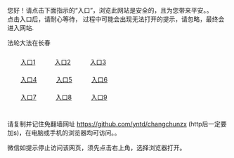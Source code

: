 您好！请点击下面指示的“入口”，浏览此网站是安全的，且为您带来平安。。 <br/>
点击入口后，请耐心等待， 过程中可能会出现无法打开的提示，请忽略，最终会进入网站. </br>

法轮大法在长春<br/>
<div style="padding:10px"><a style="margin:20px" target="_blank" href="https://d5sca4si7m8h7.cloudfront.net/2Qpsp?rrxottuo" id="ccLink1" rel="nofollow">入口1</a> <a target="_blank" style="margin:20px" href="https://d2pubpjt4vsvo7.cloudfront.net/2Qpsp?jgnbw" id="ccLink2" rel="nofollow">入口2</a> <a style="margin:20px" target="_blank" href="https://d1foocri02a1kk.cloudfront.net/2Qpsp?syaxoou" id="ccLink3" rel="nofollow">入口3</a></div>

<div style="padding:10px" ><a style="margin:20px" target="_blank" href="https://d5sca4si7m8h7.cloudfront.net/2Qpsp?rrxottuo" id="ccLink4" rel="nofollow">入口4</a> <a style="margin:20px" href="https://d2pubpjt4vsvo7.cloudfront.net/2Qpsp?jgnbw" target="_blank" id="ccLink5" rel="nofollow">入口5</a> <a style="margin:20px" href="https://d1foocri02a1kk.cloudfront.net/2Qpsp?syaxoou" target="_blank" id="ccLink6" rel="nofollow">入口6</a></div>

<div style="padding:10px"><a style="margin:20px" target="_blank" href="https://d5sca4si7m8h7.cloudfront.net/2Qpsp?rrxottuo" id="ccLink7" rel="nofollow">入口7</a> <a style="margin:20px" href="https://d2pubpjt4vsvo7.cloudfront.net/2Qpsp?jgnbw" target="_blank" id="ccLink8" rel="nofollow">入口8</a> <a style="margin:20px" target="_blank" href="https://d1foocri02a1kk.cloudfront.net/2Qpsp?syaxoou" id="ccLink9" rel="nofollow">入口9</a></div>

<br/>



请复制并记住免翻墙网址 https://github.com/yntd/changchunzx (http后一定要加s)，在电脑或手机的浏览器均可访问。。<br/>

微信如提示停止访问该网页，须先点击右上角，选择浏览器打开。

